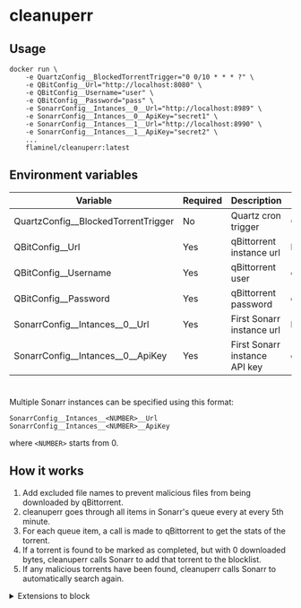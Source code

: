 # cleanuperr

## Usage

```
docker run \
    -e QuartzConfig__BlockedTorrentTrigger="0 0/10 * * * ?" \
    -e QBitConfig__Url="http://localhost:8080" \
    -e QBitConfig__Username="user" \
    -e QBitConfig__Password="pass" \
    -e SonarrConfig__Intances__0__Url="http://localhost:8989" \
    -e SonarrConfig__Intances__0__ApiKey="secret1" \
    -e SonarrConfig__Intances__1__Url="http://localhost:8990" \
    -e SonarrConfig__Intances__1__ApiKey="secret2" \
    ...
    flaminel/cleanuperr:latest
```

## Environment variables

| Variable | Required | Description | Default value |
|---|---|---|---|
| QuartzConfig__BlockedTorrentTrigger | No | Quartz cron trigger | 0 0/5 * * * ? |
| QBitConfig__Url | Yes | qBittorrent instance url | http://localhost:8080 |
| QBitConfig__Username | Yes | qBittorrent user | empty |
| QBitConfig__Password | Yes | qBittorrent password | empty |
| SonarrConfig__Intances__0__Url | Yes | First Sonarr instance url | http://localhost:8989 |
| SonarrConfig__Intances__0__ApiKey | Yes | First Sonarr instance API key | empty |

#

Multiple Sonarr instances can be specified using this format:

```
SonarrConfig__Intances__<NUMBER>__Url
SonarrConfig__Intances__<NUMBER>__ApiKey
```

where `<NUMBER>` starts from 0.

## How it works

1. Add excluded file names to prevent malicious files from being downloaded by qBittorrent.
2. cleanuperr goes through all items in Sonarr's queue every at every 5th minute.
3. For each queue item, a call is made to qBittorrent to get the stats of the torrent.
4. If a torrent is found to be marked as completed, but with 0 downloaded bytes, cleanuperr calls Sonarr to add that torrent to the blocklist.
5. If any malicious torrents have been found, cleanuperr calls Sonarr to automatically search again.

<details> 
    <summary>Extensions to block</summary>
    <pre><code>*.apk
*.bat
*.bin
*.bmp
*.cmd
*.com
*.db
*.diz
*.dll
*.dmg
*.etc
*.exe
*.gif
*.htm
*.html
*.ico
*.ini
*.iso
*.jar
*.jpg
*.js
*.link
*.lnk
*.msi
*.nfo
*.perl
*.php
*.pl
*.png
*.ps1
*.psc1
*.psd1
*.psm1
*.py
*.pyd
*.rb
*.readme
*.reg
*.run
*.scr
*.sh
*.sql
*.text
*.thumb
*.torrent
*.txt
*.url
*.vbs
*.wsf
*.xml
*.zipx
*.7z
*.bdjo
*.bdmv
*.bin
*.bmp
*.cci
*.clpi
*.crt
*.dll
*.exe
*.html
*.idx
*.inf
*.jar
*.jpeg
*.jpg
*.lnk
*.m4a
*.mpls
*.msi
*.nfo
*.pdf
*.png
*.rar
*(sample).*
*sample.mkv
*sample.mp4
*.sfv
*.srt
*.sub
*.tbl
Trailer.*
*.txt
*.url
*.xig
*.xml
*.xrt
*.zip
*.zipx
*.Lnk
</code></pre>
</details>